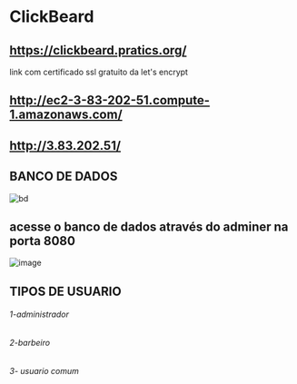 # ClickBeard
## https://clickbeard.pratics.org/
link com certificado ssl gratuito da let's encrypt
## http://ec2-3-83-202-51.compute-1.amazonaws.com/
## http://3.83.202.51/

## BANCO DE DADOS
![bd](https://user-images.githubusercontent.com/51290633/156395671-5269b544-d707-4f30-ae89-de00bda3d15f.png)
## acesse o banco de dados através do adminer na porta 8080
![image](https://user-images.githubusercontent.com/51290633/156491128-840ff21c-4614-47ee-be3a-d19c689b4564.png)

## TIPOS DE USUARIO

###### 1-administrador
###### 2-barbeiro
###### 3- usuario comum

